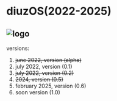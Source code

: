 # diuzOS(2022-2025)
![logo](https://github.com/multiverse1999/diuzOS/assets/77222329/77628753-ae0b-43f0-81b0-78ffae5be907)
---
versions:
1) ~~june 2022, version (alpha)~~
2) july 2022, version (0.1)
3) ~~july 2022, version (0.2)~~
4) ~~2024, version (0.5)~~
5) february 2025, version (0.6)
6) soon version (1.0)
